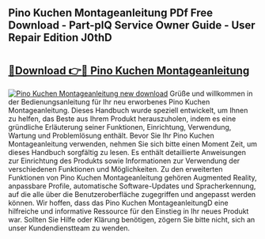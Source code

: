 ## Pino Kuchen Montageanleitung PDf Free Download - Part-pIQ Service Owner Guide - User Repair Edition J0thD

# <h2><a href="http://df7qem.blite.top/?on=Pino+Kuchen+Montageanleitung">🔗Download 👉🔴 Pino Kuchen Montageanleitung</a></h2>

[![Pino Kuchen Montageanleitung new download](https://i.imgur.com/lujVjoI.png)](http://df7qem.blite.top/?on=Pino+Kuchen+Montageanleitung)
Grüße und willkommen in der Bedienungsanleitung für Ihr neu erworbenes Pino Kuchen Montageanleitung. Dieses Handbuch wurde speziell entwickelt, um Ihnen zu helfen, das Beste aus Ihrem Produkt herauszuholen, indem es eine gründliche Erläuterung seiner Funktionen, Einrichtung, Verwendung, Wartung und Problemlösung enthält. Bevor Sie Ihr Pino Kuchen Montageanleitung verwenden, nehmen Sie sich bitte einen Moment Zeit, um dieses Handbuch sorgfältig zu lesen. Es enthält detaillierte Anweisungen zur Einrichtung des Produkts sowie Informationen zur Verwendung der verschiedenen Funktionen und Möglichkeiten. Zu den erweiterten Funktionen von Pino Kuchen Montageanleitung gehören Augmented Reality, anpassbare Profile, automatische Software-Updates und Spracherkennung, auf die alle über die Benutzeroberfläche zugegriffen und angepasst werden können. Wir hoffen, dass das Pino Kuchen MontageanleitungD eine hilfreiche und informative Ressource für den Einstieg in Ihr neues Produkt war. Sollten Sie Hilfe oder Klärung benötigen, zögern Sie bitte nicht, sich an unser Kundendienstteam zu wenden.
